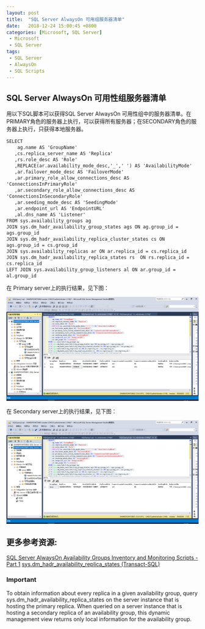```yaml
---
layout: post
title:  "SQL Server AlwaysOn 可用组服务器清单"
date:   2018-12-24 15:00:45 +0800
categories: [Microsoft, SQL Server]
 - Microsoft
 - SQL Server
tags: 
 - SQL Server
 - AlwaysOn
 - SQL Scripts
---
```


## SQL Server AlwaysOn 可用性组服务器清单


用以下SQL脚本可以获得SQL Server AlwaysOn 可用性组中的服务器清单。在PRIMARY角色的服务器上执行，可以获得所有服务器；在SECONDARY角色的服务器上执行，只获得本地服务器。    
```
SELECT
    ag.name AS 'GroupName' 
   ,cs.replica_server_name AS 'Replica'
   ,rs.role_desc AS 'Role'
   ,REPLACE(ar.availability_mode_desc,'_',' ') AS 'AvailabilityMode'
   ,ar.failover_mode_desc AS 'FailoverMode'
   ,ar.primary_role_allow_connections_desc AS 'ConnectionsInPrimaryRole'
   ,ar.secondary_role_allow_connections_desc AS 'ConnectionsInSecondaryRole'
   ,ar.seeding_mode_desc AS 'SeedingMode'
   ,ar.endpoint_url AS 'EndpointURL'
   ,al.dns_name AS 'Listener'
FROM sys.availability_groups ag
JOIN sys.dm_hadr_availability_group_states ags ON ag.group_id = ags.group_id
JOIN sys.dm_hadr_availability_replica_cluster_states cs ON ags.group_id = cs.group_id 
JOIN sys.availability_replicas ar ON ar.replica_id = cs.replica_id 
JOIN sys.dm_hadr_availability_replica_states rs  ON rs.replica_id = cs.replica_id 
LEFT JOIN sys.availability_group_listeners al ON ar.group_id = al.group_id
```

在 Primary server上的执行结果，见下图： 

![](/assets/images/2018-12-24-SQL-Server-AlwaysOn-Availability-Groups-Inventory-1.png)

在 Secondary server上的执行结果，见下图： 

![](/assets/images/2018-12-24-SQL-Server-AlwaysOn-Availability-Groups-Inventory-2.png)

## 更多参考资源:

[SQL Server AlwaysOn Availability Groups Inventory and Monitoring Scripts - Part 1](https://www.mssqltips.com/sqlservertip/5782/sql-server-alwayson-availability-groups-inventory-and-monitoring-scripts--part-1/)
[sys.dm_hadr_availability_replica_states (Transact-SQL)](https://docs.microsoft.com/en-us/sql/relational-databases/system-dynamic-management-views/sys-dm-hadr-availability-replica-states-transact-sql?view=sql-server-2017)

### Important

To obtain information about every replica in a given availability group, query sys.dm_hadr_availability_replica_states on the server instance that is hosting the primary replica. When queried on a server instance that is hosting a secondary replica of an availability group, this dynamic management view returns only local information for the availability group.





